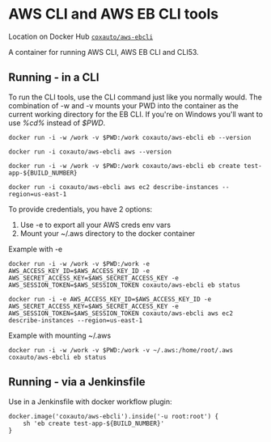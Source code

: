 # AWS CLI and AWS EB CLI tools

Location on Docker Hub [`coxauto/aws-ebcli`](https://hub.docker.com/r/coxauto/aws-ebcli/)

A container for running AWS CLI, AWS EB CLI and CLI53.

## Running - in a CLI

To run the CLI tools, use the CLI command just like you normally would.  The combination of -w and -v mounts your PWD into the container as the current working directory for the EB CLI. If you're on Windows you'll want to use *%cd%* instead of *$PWD*.

	docker run -i -w /work -v $PWD:/work coxauto/aws-ebcli eb --version
	
	docker run -i coxauto/aws-ebcli aws --version

	docker run -i -w /work -v $PWD:/work coxauto/aws-ebcli eb create test-app-${BUILD_NUMBER} 
	
	docker run -i coxauto/aws-ebcli aws ec2 describe-instances --region=us-east-1

To provide credentials, you have 2 options:

1. Use -e to export all your AWS creds env vars
2. Mount your ~/.aws directory to the docker container

Example with -e

	docker run -i -w /work -v $PWD:/work -e AWS_ACCESS_KEY_ID=$AWS_ACCESS_KEY_ID -e AWS_SECRET_ACCESS_KEY=$AWS_SECRET_ACCESS_KEY -e AWS_SESSION_TOKEN=$AWS_SESSION_TOKEN coxauto/aws-ebcli eb status
	
	docker run -i -e AWS_ACCESS_KEY_ID=$AWS_ACCESS_KEY_ID -e AWS_SECRET_ACCESS_KEY=$AWS_SECRET_ACCESS_KEY -e AWS_SESSION_TOKEN=$AWS_SESSION_TOKEN coxauto/aws-ebcli aws ec2 describe-instances --region=us-east-1

Example with mounting ~/.aws

	docker run -i -w /work -v $PWD:/work -v ~/.aws:/home/root/.aws coxauto/aws-ebcli eb status

## Running - via a Jenkinsfile

Use in a Jenkinsfile with docker workflow plugin:

```
docker.image('coxauto/aws-ebcli').inside('-u root:root') {
    sh 'eb create test-app-${BUILD_NUMBER}'
}
```
